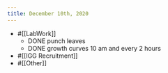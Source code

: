 ```yaml
---
title: December 10th, 2020
---
```


- #[[LabWork]]
	- DONE punch leaves
	- DONE growth curves 10 am and every 2 hours
- #[[IGG Recruitment]]
- #[[Other]]